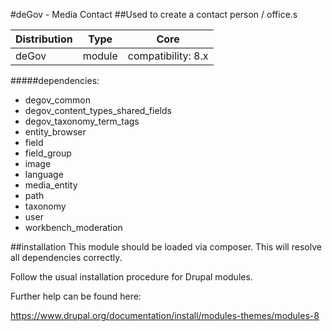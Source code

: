 #deGov - Media Contact
##Used to create a contact person / office.s

Distribution | Type | Core
--- | --- | ---
deGov | module |  compatibility: 8.x

#####dependencies:
  - degov_common
  - degov_content_types_shared_fields
  - degov_taxonomy_term_tags
  - entity_browser
  - field
  - field_group
  - image
  - language
  - media_entity
  - path
  - taxonomy
  - user
  - workbench_moderation

##installation
This module should be loaded via composer. This will resolve all dependencies correctly.

Follow the usual installation procedure for Drupal modules.

Further help can be found here:

https://www.drupal.org/documentation/install/modules-themes/modules-8
